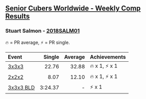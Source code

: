 <style>table {white-space: nowrap;}</style>

## [Senior Cubers Worldwide - Weekly Comp Results](/scw-comp/results/)
### Stuart Salmon - [2018SALM01](https://www.worldcubeassociation.org/persons/2018SALM01)

🔥 = PR average, ⚡ = PR single.

| Event | Single | Average | Achievements|
| :-- | --: | --: | :-- |
| [3x3x3](stuart_salmon/333.md) | 22.76 | 32.88 | 🔥 x 1, ⚡ x 1 |
| [2x2x2](stuart_salmon/222.md) | 8.07 | 12.10 | 🔥 x 1, ⚡ x 1 |
| [3x3x3 BLD](stuart_salmon/333bf.md) | 3:24.37 | - | ⚡ x 1 |

<!-- Global site tag (gtag.js) - Google Analytics -->
<script async src="https://www.googletagmanager.com/gtag/js?id=UA-86348435-3"></script>
<script>window.dataLayer = window.dataLayer || []; function gtag() {dataLayer.push(arguments);} gtag('js', new Date()); gtag('config', 'UA-86348435-3');</script>
